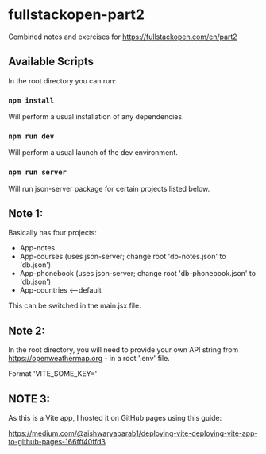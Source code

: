 # fullstackopen-part2

Combined notes and exercises for https://fullstackopen.com/en/part2

## Available Scripts

In the root directory you can run:

### `npm install`

Will perform a usual installation of any dependencies.

### `npm run dev`

Will perform a usual launch of the dev environment.

### `npm run server`

Will run json-server package for certain projects listed below.

## Note 1:

Basically has four projects:

- App-notes
- App-courses (uses json-server; change root 'db-notes.json' to 'db.json')
- App-phonebook (uses json-server; change root 'db-phonebook.json' to 'db.json')
- App-countries <--default

This can be switched in the main.jsx file.

## Note 2:

In the root directory, you will need to provide your own API string from https://openweathermap.org - in a root '.env' file.

Format 'VITE_SOME_KEY='

## NOTE 3:

As this is a Vite app, I hosted it on GitHub pages using this guide:

https://medium.com/@aishwaryaparab1/deploying-vite-deploying-vite-app-to-github-pages-166fff40ffd3